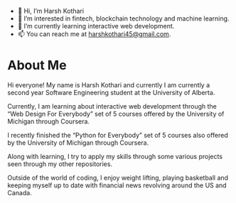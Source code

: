 - 👋 Hi, I’m Harsh Kothari
- 👀 I’m interested in fintech, blockchain technology and machine learning.
- 🌱 I’m currently learning interactive web development.
- 📫 You can reach me at harshkothari45@gmail.com. 

# About Me

Hi everyone! My name is Harsh Kothari and currently I am currently a second year Software Engineering student at the University of Alberta. 

Currently, I am learning about interactive web development through the “Web Design For Everybody” set of 5 courses offered by the University of Michigan through Coursera.

I recently finished the “Python for Everybody” set of 5 courses also offered by the University of Michigan through Coursera. 

Along with learning, I try to apply my skills through some various projects seen through my other repositories. 

Outside of the world of coding, I enjoy weight lifting, playing basketball and keeping myself up to date with financial news revolving around the US and Canada. 




